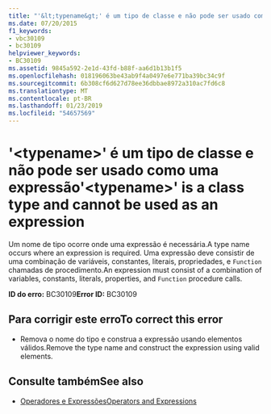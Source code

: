 ```yaml
---
title: "'&lt;typename&gt;' é um tipo de classe e não pode ser usado como uma expressão"
ms.date: 07/20/2015
f1_keywords:
- vbc30109
- bc30109
helpviewer_keywords:
- BC30109
ms.assetid: 9845a592-2e1d-43fd-b88f-aa6d1b13b1f5
ms.openlocfilehash: 018196063be43ab9f4a0497e6e771ba39bc34c9f
ms.sourcegitcommit: 6b308cf6d627d78ee36dbbae8972a310ac7fd6c8
ms.translationtype: MT
ms.contentlocale: pt-BR
ms.lasthandoff: 01/23/2019
ms.locfileid: "54657569"
---
```

# <a name="lttypenamegt-is-a-class-type-and-cannot-be-used-as-an-expression"></a><span data-ttu-id="eb763-102">'&lt;typename&gt;' é um tipo de classe e não pode ser usado como uma expressão</span><span class="sxs-lookup"><span data-stu-id="eb763-102">'&lt;typename&gt;' is a class type and cannot be used as an expression</span></span>
<span data-ttu-id="eb763-103">Um nome de tipo ocorre onde uma expressão é necessária.</span><span class="sxs-lookup"><span data-stu-id="eb763-103">A type name occurs where an expression is required.</span></span> <span data-ttu-id="eb763-104">Uma expressão deve consistir de uma combinação de variáveis, constantes, literais, propriedades, e `Function` chamadas de procedimento.</span><span class="sxs-lookup"><span data-stu-id="eb763-104">An expression must consist of a combination of variables, constants, literals, properties, and `Function` procedure calls.</span></span>  
  
 <span data-ttu-id="eb763-105">**ID do erro:** BC30109</span><span class="sxs-lookup"><span data-stu-id="eb763-105">**Error ID:** BC30109</span></span>  
  
## <a name="to-correct-this-error"></a><span data-ttu-id="eb763-106">Para corrigir este erro</span><span class="sxs-lookup"><span data-stu-id="eb763-106">To correct this error</span></span>  
  
-   <span data-ttu-id="eb763-107">Remova o nome do tipo e construa a expressão usando elementos válidos.</span><span class="sxs-lookup"><span data-stu-id="eb763-107">Remove the type name and construct the expression using valid elements.</span></span>  
  
## <a name="see-also"></a><span data-ttu-id="eb763-108">Consulte também</span><span class="sxs-lookup"><span data-stu-id="eb763-108">See also</span></span>
- [<span data-ttu-id="eb763-109">Operadores e Expressões</span><span class="sxs-lookup"><span data-stu-id="eb763-109">Operators and Expressions</span></span>](../../visual-basic/programming-guide/language-features/operators-and-expressions/index.md)
